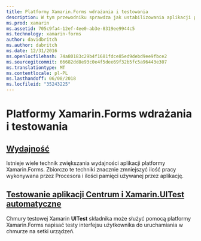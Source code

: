 ```yaml
---
title: Platformy Xamarin.Forms wdrażania i testowania
description: W tym przewodniku sprawdza jak ustabilizowania aplikacji platformy Xamarin.Forms dostrajania wydajności i automatyzacją testów z Xamarin.UITest i AppCenter.
ms.prod: xamarin
ms.assetid: 705c9fa4-12ef-4ee0-ab3e-8319ee9944c5
ms.technology: xamarin-forms
author: davidbritch
ms.author: dabritch
ms.date: 12/31/2016
ms.openlocfilehash: 74a80183c29b4f1681fdce85ed9debd9ee9fbce2
ms.sourcegitcommit: 66682dd8e93c0e4f5dee69f32b5fc5a96443e307
ms.translationtype: MT
ms.contentlocale: pl-PL
ms.lasthandoff: 06/08/2018
ms.locfileid: "35243225"
---
```

# <a name="xamarinforms-deployment-and-testing"></a>Platformy Xamarin.Forms wdrażania i testowania

## <a name="performanceperformancemd"></a>[Wydajność](performance.md)

Istnieje wiele technik zwiększania wydajności aplikacji platformy Xamarin.Forms. Zbiorczo te techniki znacznie zmniejszyć ilość pracy wykonywana przez Procesora i ilości pamięci używanej przez aplikację.

## <a name="automated-testing-with-xamarinuitest-and-app-centeruitest-and-test-cloudmd"></a>[Testowanie aplikacji Centrum i Xamarin.UITest automatyczne](uitest-and-test-cloud.md)

Chmury testowej Xamarin **UITest** składnika może służyć pomocą platformy Xamarin.Forms napisać testy interfejsu użytkownika do uruchamiania w chmurze na setki urządzeń.
